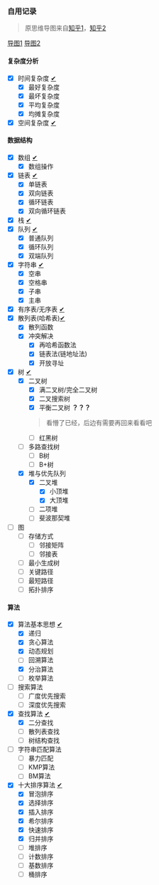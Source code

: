 ### 自用记录
> 原思维导图来自[知乎1](https://zhuanlan.zhihu.com/p/582109772)，[知乎2](https://www.zhihu.com/question/23148377)

[导图1](./image/v2-bb15cc4e9e859de07014ae5cafb6d891_1440w.webp) [导图2](./image/v2-f221b3de2a863b53ef0cb75fec879d72_r.jpg)
#### 复杂度分析

- [x] 时间复杂度  [✔](复杂度分析.md)
  - [x] 最好复杂度
  - [x] 最坏复杂度
  - [x] 平均复杂度
  - [x] 均摊复杂度
- [x] 空间复杂度  [✔](复杂度分析.md)

#### 数据结构

- [x] 数组   [✔](线性结构.md)
  - [x] 数组操作
- [x] 链表   [✔](线性结构.md)
  - [x] 单链表
  - [x] 双向链表
  - [x] 循环链表
  - [x] 双向循环链表
- [x] 栈    [✔](线性结构.md)
- [x] 队列  [✔](线性结构.md)
  - [x] 普通队列
  - [x] 循环队列
  - [x] 双端队列
- [x] 字符串  [✔](线性结构.md)
  - [x] 空串
  - [x] 空格串
  - [x] 子串
  - [x] 主串
- [x] 有序表/无序表 [✔](线性结构.md)
- [x] 散列表(哈希表)[✔](散列表.md)
  - [x] 散列函数
  - [x] 冲突解决
    - [x] 再哈希函数法
    - [x] 链表法(链地址法)
    - [x] 开放寻址
- [x] 树   [✔](树.md)
  - [x] 二叉树
    - [x] 满二叉树/完全二叉树
    - [x] 二叉搜索树
    - [x] 平衡二叉树 **？？？**
    > 看懵了已经，后边有需要再回来看看吧
    - [ ] 红黑树
  - [ ] 多路查找树
    - [ ] B树
    - [ ] B+树
  - [x] 堆与优先队列
    - [x] 二叉堆
      - [x] 小顶堆
      - [x] 大顶堆
    - [ ] 二项堆
    - [ ] 斐波那契堆
- [ ] 图
  - [ ] 存储方式
    - [ ] 邻接矩阵
    - [ ] 邻接表  
  - [ ] 最小生成树
  - [ ] 关键路径
  - [ ] 最短路径
  - [ ] 拓扑排序

#### 算法

- [x] 算法基本思想  [✔](线性结构.md)
  - [x] 递归
  - [x] 贪心算法
  - [x] 动态规划
  - [ ] 回溯算法
  - [x] 分治算法
  - [ ] 枚举算法
- [ ] 搜索算法
  - [ ] 广度优先搜索
  - [ ] 深度优先搜索
- [x] 查找算法     [✔](查找算法.md)
  - [x] 二分查找
  - [ ] 散列表查找
  - [ ] 树结构查找
- [ ] 字符串匹配算法
  - [ ] 暴力匹配
  - [ ] KMP算法
  - [ ] BM算法
- [x] 十大排序算法  [✔](排序算法.md)
  - [x] 冒泡排序
  - [x] 选择排序
  - [x] 插入排序
  - [x] 希尔排序
  - [x] 快速排序
  - [x] 归并排序
  - [ ] 堆排序
  - [ ] 计数排序
  - [ ] 基数排序
  - [ ] 桶排序